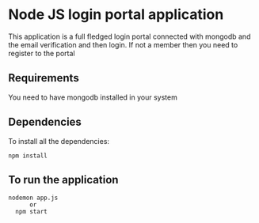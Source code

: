# Node JS login portal application
This application is a full fledged login portal connected with mongodb and the email verification and then login. If not a member then you need to register to the portal

## Requirements
You need to have mongodb installed in your system

## Dependencies
To install all the dependencies:
```
npm install
```

## To run the application
```
nodemon app.js
      or
  npm start
```
